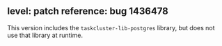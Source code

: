 level: patch
reference: bug 1436478
---
This version includes the `taskcluster-lib-postgres` library, but does not use that library at runtime.
